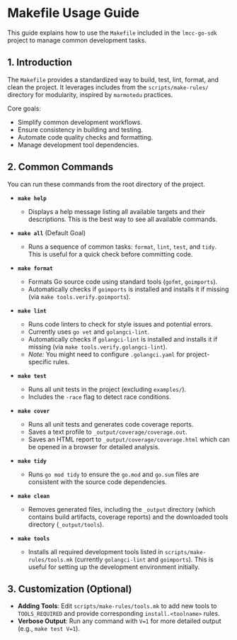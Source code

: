 # Makefile Usage Guide

This guide explains how to use the `Makefile` included in the `lmcc-go-sdk` project to manage common development tasks.

## 1. Introduction

The `Makefile` provides a standardized way to build, test, lint, format, and clean the project. It leverages includes from the `scripts/make-rules/` directory for modularity, inspired by `marmotedu` practices.

Core goals:
- Simplify common development workflows.
- Ensure consistency in building and testing.
- Automate code quality checks and formatting.
- Manage development tool dependencies.

## 2. Common Commands

You can run these commands from the root directory of the project.

-   **`make help`**
    -   Displays a help message listing all available targets and their descriptions. This is the best way to see all available commands.

-   **`make all`** (Default Goal)
    -   Runs a sequence of common tasks: `format`, `lint`, `test`, and `tidy`. This is useful for a quick check before committing code.

-   **`make format`**
    -   Formats Go source code using standard tools (`gofmt`, `goimports`).
    -   Automatically checks if `goimports` is installed and installs it if missing (via `make tools.verify.goimports`).

-   **`make lint`**
    -   Runs code linters to check for style issues and potential errors.
    -   Currently uses `go vet` and `golangci-lint`.
    -   Automatically checks if `golangci-lint` is installed and installs it if missing (via `make tools.verify.golangci-lint`).
    -   *Note:* You might need to configure `.golangci.yaml` for project-specific rules.

-   **`make test`**
    -   Runs all unit tests in the project (excluding `examples/`).
    -   Includes the `-race` flag to detect race conditions.

-   **`make cover`**
    -   Runs all unit tests and generates code coverage reports.
    -   Saves a text profile to `_output/coverage/coverage.out`.
    -   Saves an HTML report to `_output/coverage/coverage.html` which can be opened in a browser for detailed analysis.

-   **`make tidy`**
    -   Runs `go mod tidy` to ensure the `go.mod` and `go.sum` files are consistent with the source code dependencies.

-   **`make clean`**
    -   Removes generated files, including the `_output` directory (which contains build artifacts, coverage reports) and the downloaded tools directory (`_output/tools`).

-   **`make tools`**
    -   Installs all required development tools listed in `scripts/make-rules/tools.mk` (currently `golangci-lint` and `goimports`). This is useful for setting up the development environment initially.

## 3. Customization (Optional)

-   **Adding Tools**: Edit `scripts/make-rules/tools.mk` to add new tools to `TOOLS_REQUIRED` and provide corresponding `install.<toolname>` rules.
-   **Verbose Output**: Run any command with `V=1` for more detailed output (e.g., `make test V=1`). 